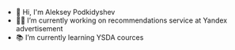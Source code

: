 - 👋 Hi, I'm Aleksey Podkidyshev
- 👨‍💻 I’m currently working on recommendations service at Yandex advertisement
- 📚 I’m currently learning YSDA cources
